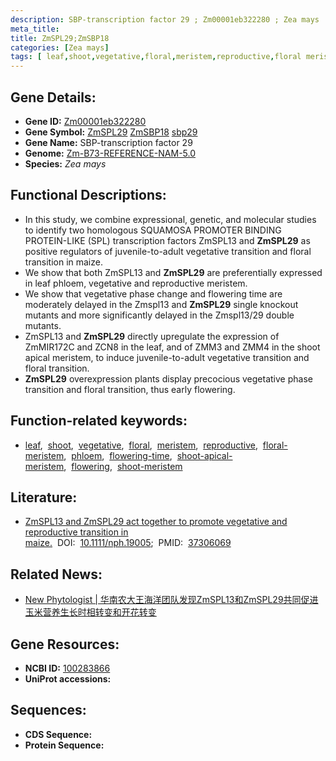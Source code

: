 ```yaml
---
description: SBP-transcription factor 29 ; Zm00001eb322280 ; Zea mays
meta_title:
title: ZmSPL29;ZmSBP18
categories: [Zea mays]
tags: [ leaf,shoot,vegetative,floral,meristem,reproductive,floral meristem,phloem,flowering time,shoot apical meristem,flowering,shoot meristem ]
---
```


## Gene Details:
- **Gene ID:**	[Zm00001eb322280](https://www.maizegdb.org/gene_center/gene/Zm00001eb322280)
- **Gene Symbol:** <u>ZmSPL29</u>&nbsp;<u>ZmSBP18</u>&nbsp;<u>sbp29</u>
- **Gene Name:** SBP-transcription factor 29
- **Genome:** [Zm-B73-REFERENCE-NAM-5.0](https://www.maizegdb.org/genome/assembly/Zm-B73-REFERENCE-NAM-5.0)
- **Species:** *Zea mays*

## Functional Descriptions:
   - In this study, we combine expressional, genetic, and molecular studies to identify two homologous SQUAMOSA PROMOTER BINDING PROTEIN-LIKE (SPL) transcription factors ZmSPL13 and **ZmSPL29** as positive regulators of juvenile-to-adult vegetative transition and floral transition in maize.
   - We show that both ZmSPL13 and **ZmSPL29** are preferentially expressed in leaf phloem, vegetative and reproductive meristem.
   - We show that vegetative phase change and flowering time are moderately delayed in the Zmspl13 and **ZmSPL29** single knockout mutants and more significantly delayed in the Zmspl13/29 double mutants.
   - ZmSPL13 and **ZmSPL29** directly upregulate the expression of ZmMIR172C and ZCN8 in the leaf, and of ZMM3 and ZMM4 in the shoot apical meristem, to induce juvenile-to-adult vegetative transition and floral transition.
   - **ZmSPL29** overexpression plants display precocious vegetative phase transition and floral transition, thus early flowering.

## Function-related keywords:
- [leaf](/tags/leaf/),&nbsp;&nbsp;[shoot](/tags/shoot/),&nbsp;&nbsp;[vegetative](/tags/vegetative/),&nbsp;&nbsp;[floral](/tags/floral/),&nbsp;&nbsp;[meristem](/tags/meristem/),&nbsp;&nbsp;[reproductive](/tags/reproductive/),&nbsp;&nbsp;[floral-meristem](/tags/floral-meristem/),&nbsp;&nbsp;[phloem](/tags/phloem/),&nbsp;&nbsp;[flowering-time](/tags/flowering-time/),&nbsp;&nbsp;[shoot-apical-meristem](/tags/shoot-apical-meristem/),&nbsp;&nbsp;[flowering](/tags/flowering/),&nbsp;&nbsp;[shoot-meristem](/tags/shoot-meristem/)

## Literature:
   - [ZmSPL13 and ZmSPL29 act together to promote vegetative and reproductive transition in maize.]( https://nph.onlinelibrary.wiley.com/doi/10.1111/nph.19005)&nbsp;&nbsp;DOI:&nbsp;&nbsp;[10.1111/nph.19005](https://nph.onlinelibrary.wiley.com/doi/10.1111/nph.19005);&nbsp;&nbsp;PMID:&nbsp;&nbsp;[37306069](https://pubmed.ncbi.nlm.nih.gov/37306069/)

## Related News:
   - [New Phytologist | 华南农大王海洋团队发现ZmSPL13和ZmSPL29共同促进玉米营养生长时相转变和开花转变](https://mp.weixin.qq.com/s/2KJjmSlSKxjpL8gSqSXUvA)

## Gene Resources:
- **NCBI ID:** [100283866](https://www.ncbi.nlm.nih.gov/gene/?term=100283866)
- **UniProt accessions:** [](https://www.uniprot.org/uniprotkb//entry)

## Sequences:
- **CDS Sequence:**
- **Protein Sequence:**
